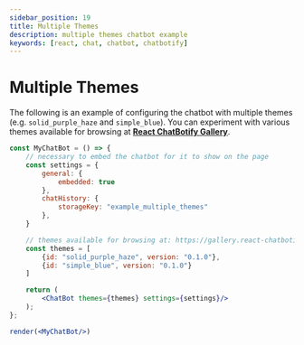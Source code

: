 ```yaml
---
sidebar_position: 19
title: Multiple Themes
description: multiple themes chatbot example
keywords: [react, chat, chatbot, chatbotify]
---
```


# Multiple Themes

The following is an example of configuring the chatbot with multiple themes (e.g. `solid_purple_haze` and `simple_blue`). You can experiment with various themes available for browsing at [**React ChatBotify Gallery**](https://gallery.react-chatbotify.com).

```jsx live noInline title=MyChatBot.js
const MyChatBot = () => {
	// necessary to embed the chatbot for it to show on the page
	const settings = {
		general: {
			embedded: true
		},
		chatHistory: {
			storageKey: "example_multiple_themes"
		},
	}

	// themes available for browsing at: https://gallery.react-chatbotify.com
	const themes = [
		{id: "solid_purple_haze", version: "0.1.0"},
		{id: "simple_blue", version: "0.1.0"}
	]

	return (
		<ChatBot themes={themes} settings={settings}/>
	);
};

render(<MyChatBot/>)
```